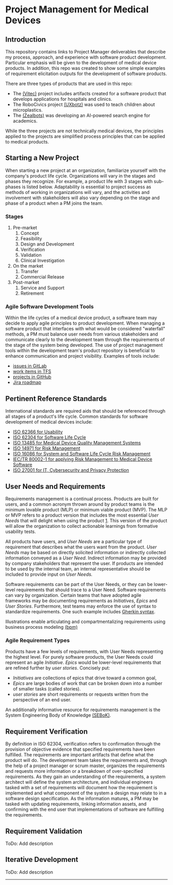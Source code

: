 # Project Management for Medical Devices

## Introduction

This repository contains links to Project Manager deliverables that describe my process, approach, and experience with software product development. Particular emphasis will be given to the development of medical device products. In addition, this repo was created to show some simple examples of requirement elicitation outputs for the development of software products.

There are three types of products that are used in this repo: 
- The [(Vitec)](./vitec) project includes artifacts created for a software product that develops applications for hospitals and clinics. 
- The RoboCivics project [(UXbotz)](./uxbotz) was used to teach children about microplastics. 
- The  [(Zealbots)](./zealbots) was developing an AI-powered search engine for academics.

While the three projects are not technically medical devices, the principles applied to the projects are simplified process principles that can be applied to medical products.

## Starting a New Project

When starting a new project at an organization, familiarize yourself with the company's product life cycle. Organizations will vary in the stages and phases they recognize. For example, a product life with 3 stages with sub-phases is listed below. Adaptability is essential to project success as methods of working in organizations will vary, and the activities and involvement with stakeholders will also vary depending on the stage and phase of a product when a PM joins the team.

### Stages

1. Pre-market
    1. Concept
    1. Feasibility
    1. Design and Development
    1. Verification
    1. Validation
    1. Clinical Investigation
1. On the market
    1. Transfer
    1. Commercial Release
1. Post-market
    1. Service and Support
    1. Retirement

### Agile Software Development Tools

Within the life cycles of a medical device product, a software team may decide to apply agile principles to product development. When managing a software product that interfaces with what would be considered "waterfall" methods, a PM must balance user needs from various stakeholders and communicate clearly to the development team through the requirements of the stage of the system being developed. The use of project management tools within the development team's product repository is beneficial to enhance communication and project visibility. Examples of tools include:
- [issues in GitLab](https://docs.gitlab.com/ee/user/project/issues/)
- [work items in TFS](https://docs.microsoft.com/en-us/azure/devops/cross-service/manage-requirements?view=azure-devops&tabs=agile-process)
- [projects in GitHub](https://docs.github.com/en/issues/planning-and-tracking-with-projects/learning-about-projects/about-projects)
- [Jira roadmap](https://www.atlassian.com/software/jira/features/roadmaps)


## Pertinent Reference Standards

International standards are required aids that should be referenced through all stages of a product's life cycle. Common standards for software development of medical devices include:

- [ISO 62366 for Usability](https://www.iso.org/obp/ui/#iso:std:iec:62366:-1:ed-1:v1:en)
- [ISO 62304 for Software Life Cycle](https://www.iso.org/obp/ui/#iso:std:iec:62304:ed-1:v1:en)
- [ISO 13485 for Medical Device Quality Management Systems](https://www.iso.org/obp/ui/#iso:std:iso:13485:ed-3:v1:en)
- [ISO 14971 for Risk Management](https://www.iso.org/obp/ui/#iso:std:iso:13485:ed-3:v1:en)
- [ISO 16086 for System and Software Life Cycle Risk Management](https://www.iso.org/obp/ui/#iso:std:iso-iec-ieee:16085:ed-1:v1:en)
- [IEC/TR 80002-1 for applying Risk Management to Medical Device Software](https://www.iso.org/obp/ui/#iso:std:iec:tr:80002:-1:ed-1:v1:en)
- [ISO 27001 for IT, Cybersecurity and Privacy Protection](https://www.iso.org/obp/ui/#iso:std:iso-iec:27013:ed-3:v1:en)

## User Needs and Requirements

Requirements management is a continual process. Products are built for users, and a common acronym thrown around by product teams is the minimum lovable product (MLP) or minimum viable product (MVP). The MLP or MVP refers to a product version that includes the most essential *User Needs* that will delight when using the product [1](prodcuct-school). This version of the product will allow the organization to collect actionable learnings from formative usability tests.

All products have users, and *User Needs* are a particular type of requirement that describes what the users want from the product. *User Needs* may be based on directly solicited information or indirectly collected information conveyed as a *User Need*. Indirect information may be provided by company stakeholders that represent the user. If products are intended to be used by the internal team, an internal representative should be included to provide input on *User Needs.*  

Software requirements can be part of the User Needs, or they can be lower-level requirements that should trace to a User Need. Software requirements can vary by organization. Certain teams that have adopted agile frameworks may be documenting requirements as *Initiatives*, *Epics* and *User Stories*. Furthermore, test teams may enforce the use of syntax to standardize requirements. One such example includes [Gherkin syntax](https://cucumber.io/docs/gherkin/reference/).

Illustrations enable articulating and compartmentalizing requirements using business process modeling [(bpm)](https://www.bpmn-sketch-miner.ai/index.html)

### Agile Requirement Types

Products have a few levels of requirements, with User Needs representing the highest level. For purely software products, the User Needs could represent an agile *Initiative*. *Epics* would be lower-level requirements that are refined further by *user stories*. Concisely put:

- *Initiatives* are collections of epics that drive toward a common goal,
- *Epics* are large bodies of work that can be broken down into a number of smaller tasks (called stories).
- *user stories* are short requirements or requests written from the perspective of an end user.

An additionally informative resource for requirements management is the System Engineering Body of Knowledge [(SEBoK)](https://www.sebokwiki.org/wiki/Stakeholder_Requirements_Definition).

## Requirement Verification
    
By definition in ISO 62304, verification refers to confirmation through the provision of objective evidence that specified requirements have been fulfilled. The requirements are important artifacts that define what the product will do. The development team takes the requirements and, through the help of a project manager or scrum master, organizes the requirements and requests more information or a breakdown of over-specified requirements. As they gain an understanding of the requirements, a system architect will define the system architecture, and individual engineers tasked with a set of requirements will document how the requirement is implemented and what component of the system a design may relate to in a software design specification. As the information matures, a PM may be tasked with updating requirements, linking information assets, and confirming with the end user that implementations of software are fulfilling the requirements.

## Requirement Validation

ToDo: Add description

## Iterative Development
ToDo: Add description

---
[^prodcuct-school]: https://productschool.com/blog/product-management-2/minimum-lovable-product/ "product school"

